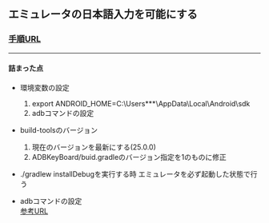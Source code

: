 ## エミュレータの日本語入力を可能にする

### [手順URL](http://qiita.com/Sam/items/cf97b0eebccb37b3f0fc)
---
#### 詰まった点　　

* 環境変数の設定
	1. export ANDROID_HOME=C:\Users\***\AppData\Local\Android\sdk
	2. adbコマンドの設定

* build-toolsのバージョン
	1. 現在のバージョンを最新にする(25.0.0)
	2. ADBKeyBoard/buid.gradleのバージョン指定を1のものに修正

* ./gradlew installDebugを実行する時
	エミュレータを必ず起動した状態で行う

* adbコマンドの設定  
[参考URL](http://l05d.blogspot.jp/2014/04/windowsandroid-sdk.html)
